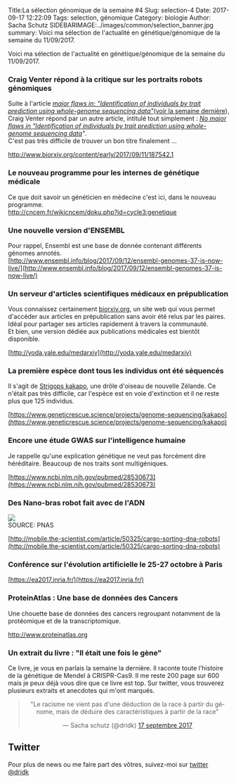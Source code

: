 Title:La sélection génomique de la semaine #4
Slug: selection-4
Date: 2017-09-17 12:22:09
Tags: selection, génomique
Category: biologie
Author: Sacha Schutz
SIDEBARIMAGE:../images/common/selection_banner.jpg
summary: Voici ma sélection de l'actualité en génétique/génomique de la semaine du 11/09/2017. 


Voici ma sélection de l'actualité en génétique/génomique de la semaine du 11/09/2017.

### Craig Venter répond à la critique sur les portraits robots génomiques 
Suite à l'article *[major flaws in: "Identification of individuals by trait prediction using whole-genome sequencing data"](http://www.biorxiv.org/content/early/2017/09/07/185330.1)*([voir la semaine dernière](selection-3)), Craig Venter répond par un autre article, intitulé tout simplement : *[No major flaws in "Identification of individuals by trait prediction using whole-genome sequencing data](http://www.biorxiv.org/content/early/2017/09/11/187542.1)"*.  
C'est pas très difficile de trouver un bon titre finalement ... 

[http://www.biorxiv.org/content/early/2017/09/11/187542.1 ](http://www.biorxiv.org/content/early/2017/09/11/187542.1 )

### Le nouveau programme pour les internes de génétique médicale
Ce que doit savoir un généticien en médecine c'est ici, dans le nouveau programme.     
[http://cncem.fr/wikicncem/doku.php?id=cycle3:genetique ](http://cncem.fr/wikicncem/doku.php?id=cycle3:genetique)

### Une nouvelle version d'ENSEMBL
Pour rappel, Ensembl est une base de donnée contenant différents génomes annotés.    
[http://www.ensembl.info/blog/2017/09/12/ensembl-genomes-37-is-now-live/](http://www.ensembl.info/blog/2017/09/12/ensembl-genomes-37-is-now-live/)

### Un serveur d'articles scientifiques médicaux en prépublication
Vous connaissez certainement [biorxiv.org](biorxiv.org), un site web qui vous permet d'accéder aux articles en prépublication sans avoir été relus par les paires. Idéal pour partager ses articles rapidement à travers la communauté.  
Et bien, une version dédiée aux publications médicales est bientôt disponible.

[http://yoda.yale.edu/medarxiv](http://yoda.yale.edu/medarxiv)

### La première espèce dont tous les individus ont été séquencés 
Il s'agit de [Strigops kakapo](https://fr.wikipedia.org/wiki/Strigops_kakapo), une drôle d'oiseau de nouvelle Zélande. Ce n'était pas très difficile, car l'espèce est en voie d'extinction et il ne reste plus que 125 individus.

[https://www.geneticrescue.science/projects/genome-sequencing/kakapo](https://www.geneticrescue.science/projects/genome-sequencing/kakapo)

### Encore une étude GWAS sur l'intelligence humaine
Je rappelle qu'une explication génétique ne veut pas forcément dire héréditaire. Beaucoup de nos traits sont multigéniques. 

[https://www.ncbi.nlm.nih.gov/pubmed/28530673](https://www.ncbi.nlm.nih.gov/pubmed/28530673)

### Des Nano-bras robot fait avec de l'ADN 

<div class="figure"> <img src="../images/selection4/nanorobot.gif" />  <div class="legend">SOURCE: PNAS</div>   </div>

[http://mobile.the-scientist.com/article/50325/cargo-sorting-dna-robots](http://mobile.the-scientist.com/article/50325/cargo-sorting-dna-robots)


### Conférence sur l'évolution artificielle le 25-27 octobre à Paris

[https://ea2017.inria.fr/](https://ea2017.inria.fr/)

### ProteinAtlas : Une base de données des Cancers 
Une chouette base de données des cancers regroupant notamment de la protéomique et de la transcriptomique.

[http://www.proteinatlas.org ](http://www.proteinatlas.org)

### Un extrait du livre : "Il était une fois le gène"    
Ce livre, je vous en parlais la semaine la dernière. Il raconte toute l'histoire de la génétique de Mendel à CRISPR-Cas9. Il me reste 200 page sur 600 mais je peux déjà vous dire que ce livre est top. Sur twitter, vous trouverez plusieurs extraits et anecdotes qui m'ont marqués.

<center><blockquote class="twitter-tweet" data-lang="fr"><p lang="fr" dir="ltr">&quot;Le racisme ne vient pas d&#39;une déduction de la race à partir du génome, mais de déduire des caractéristiques à partir de la race&quot;</p>&mdash; Sacha schutz (@dridk) <a href="https://twitter.com/dridk/status/909377147638308864">17 septembre 2017</a></blockquote>
<script async src="//platform.twitter.com/widgets.js" charset="utf-8"></script></center>

## Twitter
Pour plus de news ou me faire part des vôtres, suivez-moi sur [twitter @dridk](https://twitter.com/dridk)


